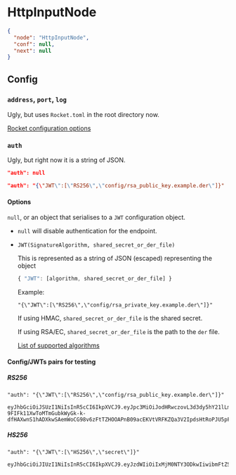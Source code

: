 # HttpInputNode

```json
{
  "node": "HttpInputNode",
  "conf": null,
  "next": null
}
```

## Config

### `address`, `port`, `log`

Ugly, but uses `Rocket.toml` in the root directory now.

[Rocket configuration options](https://rocket.rs/guide/configuration/)

### `auth`

Ugly, but right now it is a string of JSON.

```json
"auth": null
```

```json
"auth": "{\"JWT\":[\"RS256\",\"config/rsa_public_key.example.der\"]}"
```

#### Options

`null`, or an object that serialises to a `JWT` configuration object.
  
* `null` will disable authentication for the endpoint.

* `JWT(SignatureAlgorithm, shared_secret_or_der_file)`

  This is represented as a string of JSON (escaped) representing the object
  ```js
  { "JWT": [algorithm, shared_secret_or_der_file] }
  ```
  
  Example:
  ```
  "{\"JWT\":[\"RS256\",\"config/rsa_private_key.example.der\"]}"
  ```  

  If using HMAC, `shared_secret_or_der_file` is the shared secret.

  If using RSA/EC, `shared_secret_or_der_file` is the path to the `der` file.

  [List of supported algorithms](https://docs.rs/biscuit/0.0.6/biscuit/jwa/enum.SignatureAlgorithm.html)

#### Config/JWTs pairs for testing

##### RS256
```
"auth": "{\"JWT\":[\"RS256\",\"config/rsa_public_key.example.der\"]}"
```
```
eyJhbGciOiJSUzI1NiIsInR5cCI6IkpXVCJ9.eyJpc3MiOiJodHRwczovL3d3dy5hY21lLmNvbS8iLCJzdWIiOiJKb2huIERvZSIsImF1ZCI6Imh0dHM6Ly9hY21lLWN1c3RvbWVyLmNvbS8iLCJuYmYiOjEyMzQsImNvbXBhbnkiOiJBQ01FIiwiZGVwYXJ0bWVudCI6IlRvaWxldCBDbGVhbmluZyJ9.THHNGg4AIq2RT30zecAD41is6j1ffGRn6GdK6cpl08esHufG5neJOMTO1fONVykOFgCaJw9jLP7GCdYumsMKU3434QAQyvLCPklHQWE7VcSFSdsf7skcvuvwPtkMWCGrzFK7seVv9OiJzjNzoeyS2d8io7wviFqkpcXwOVZW4ArP5katX4nIoXlwWfcK82E6MacSIL2uq_ha6yL2z7trq3dSszSnUevlWKq-9FIFk11XwToMTmGubkWyGk-k-dfHAXwnS1hADXkwSAemWoCG98v6zFtTZHOOAPnB09acEKVtVRFKZQa3V2IpdsHtRoPJU5pFgCXi8VRebHJm99yTXw
```

##### HS256

```
"auth": "{\"JWT\":[\"HS256\",\"secret\"]}"
```
```
eyJhbGciOiJIUzI1NiIsInR5cCI6IkpXVCJ9.eyJzdWIiOiIxMjM0NTY3ODkwIiwibmFtZSI6IkpvaG4gRG9lIiwiYWRtaW4iOnRydWV9.TJVA95OrM7E2cBab30RMHrHDcEfxjoYZgeFONFh7HgQ
```